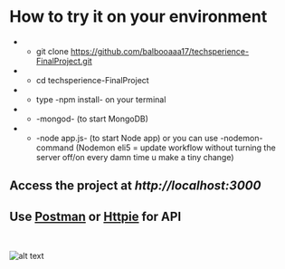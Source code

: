 
# How to try it on your environment

*  * git clone https://github.com/balbooaaa17/techsperience-FinalProject.git 
* * cd techsperience-FinalProject
* *  type -npm install-  on your terminal  
* * -mongod- (to start MongoDB) 
* * -node app.js- (to start Node app) or you can use -nodemon- command (Nodemon eli5 = update workflow without turning the server off/on every damn time u make a tiny change)
##  Access the project at *http://localhost:3000*

## Use [Postman](https://www.getpostman.com/) or [Httpie](https://httpie.org/) for API   

</br> 


![alt text](http://techsperience.opendatakosovo.org/images/sm_techsperience.jpg)

